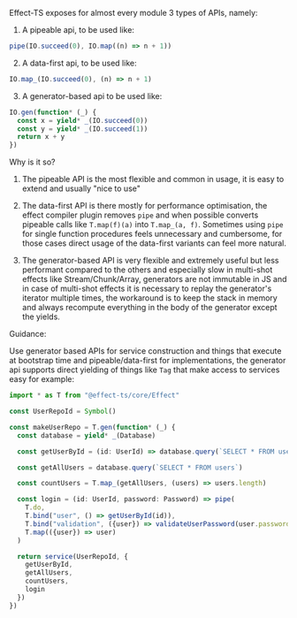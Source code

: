 Effect-TS exposes for almost every module 3 types of APIs, namely:

1) A pipeable api, to be used like:

```ts
pipe(IO.succeed(0), IO.map((n) => n + 1))
```

2) A data-first api, to be used like:

```ts
IO.map_(IO.succeed(0), (n) => n + 1)
```

3) A generator-based api to be used like:

```ts
IO.gen(function* (_) {
  const x = yield* _(IO.succeed(0))
  const y = yield* _(IO.succeed(1))
  return x + y
})
```

Why is it so?

1) The pipeable API is the most flexible and common in usage, it is easy to extend and usually "nice to use"

2) The data-first API is there mostly for performance optimisation, the effect compiler plugin removes `pipe` and when possible converts pipeable calls like `T.map(f)(a)` into `T.map_(a, f)`. Sometimes using `pipe` for single function procedures feels unnecessary and cumbersome, for those cases direct usage of the data-first variants can feel more natural.

3) The generator-based API is very flexible and extremely useful but less performant compared to the others and especially slow in multi-shot effects like Stream/Chunk/Array, generators are not immutable in JS and in case of multi-shot effects it is necessary to replay the generator's iterator multiple times, the workaround is to keep the stack in memory and always recompute everything in the body of the generator except the yields.

Guidance:

Use generator based APIs for service construction and things that execute at bootstrap time and pipeable/data-first for implementations, the generator api supports direct yielding of things like `Tag` that make access to services easy for example:

```ts
import * as T from "@effect-ts/core/Effect"

const UserRepoId = Symbol()

const makeUserRepo = T.gen(function* (_) {
  const database = yield* _(Database)

  const getUserById = (id: UserId) => database.query(`SELECT * FROM users WHERE id = ${id}`)

  const getAllUsers = database.query(`SELECT * FROM users`)

  const countUsers = T.map_(getAllUsers, (users) => users.length)

  const login = (id: UserId, password: Password) => pipe(
    T.do,
    T.bind("user", () => getUserById(id)),
    T.bind("validation", ({user}) => validateUserPassword(user.password, password)),
    T.map(({user}) => user)
  )

  return service(UserRepoId, {
    getUserById,
    getAllUsers,
    countUsers,
    login
  })
})
```
